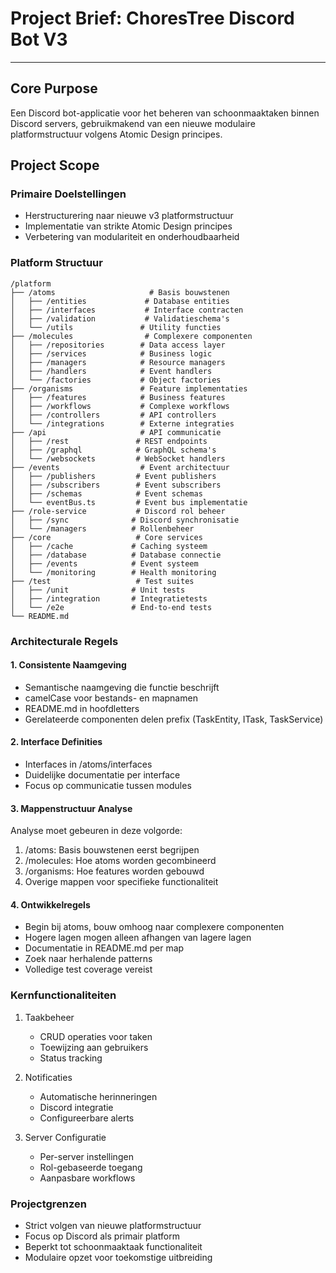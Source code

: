 # Project Brief: ChoresTree Discord Bot V3

---

## Core Purpose
Een Discord bot-applicatie voor het beheren van schoonmaaktaken binnen Discord servers, gebruikmakend van een nieuwe modulaire platformstructuur volgens Atomic Design principes.

## Project Scope

### Primaire Doelstellingen
- Herstructurering naar nieuwe v3 platformstructuur
- Implementatie van strikte Atomic Design principes
- Verbetering van modulariteit en onderhoudbaarheid

### Platform Structuur
```
/platform
├── /atoms                     # Basis bouwstenen
│   ├── /entities             # Database entities
│   ├── /interfaces           # Interface contracten
│   ├── /validation           # Validatieschema's
│   └── /utils               # Utility functies
├── /molecules                # Complexere componenten
│   ├── /repositories        # Data access layer
│   ├── /services            # Business logic
│   ├── /managers            # Resource managers
│   ├── /handlers            # Event handlers
│   └── /factories           # Object factories
├── /organisms               # Feature implementaties
│   ├── /features            # Business features
│   ├── /workflows           # Complexe workflows
│   ├── /controllers         # API controllers
│   └── /integrations        # Externe integraties
├── /api                     # API communicatie
│   ├── /rest               # REST endpoints
│   ├── /graphql            # GraphQL schema's
│   └── /websockets         # WebSocket handlers
├── /events                  # Event architectuur
│   ├── /publishers         # Event publishers
│   ├── /subscribers        # Event subscribers
│   ├── /schemas            # Event schemas
│   └── eventBus.ts         # Event bus implementatie
├── /role-service           # Discord rol beheer
│   ├── /sync              # Discord synchronisatie
│   └── /managers          # Rollenbeheer
├── /core                   # Core services
│   ├── /cache             # Caching systeem
│   ├── /database          # Database connectie
│   ├── /events            # Event systeem
│   └── /monitoring        # Health monitoring
├── /test                   # Test suites
│   ├── /unit              # Unit tests
│   ├── /integration       # Integratietests
│   └── /e2e               # End-to-end tests
└── README.md
```

### Architecturale Regels

#### 1. Consistente Naamgeving
- Semantische naamgeving die functie beschrijft
- camelCase voor bestands- en mapnamen
- README.md in hoofdletters
- Gerelateerde componenten delen prefix (TaskEntity, ITask, TaskService)

#### 2. Interface Definities
- Interfaces in /atoms/interfaces
- Duidelijke documentatie per interface
- Focus op communicatie tussen modules

#### 3. Mappenstructuur Analyse
Analyse moet gebeuren in deze volgorde:
1. /atoms: Basis bouwstenen eerst begrijpen
2. /molecules: Hoe atoms worden gecombineerd
3. /organisms: Hoe features worden gebouwd
4. Overige mappen voor specifieke functionaliteit

#### 4. Ontwikkelregels
- Begin bij atoms, bouw omhoog naar complexere componenten
- Hogere lagen mogen alleen afhangen van lagere lagen
- Documentatie in README.md per map
- Zoek naar herhalende patterns
- Volledige test coverage vereist

### Kernfunctionaliteiten
1. Taakbeheer
   - CRUD operaties voor taken
   - Toewijzing aan gebruikers
   - Status tracking
   
2. Notificaties
   - Automatische herinneringen
   - Discord integratie
   - Configureerbare alerts

3. Server Configuratie
   - Per-server instellingen
   - Rol-gebaseerde toegang
   - Aanpasbare workflows

### Projectgrenzen
- Strict volgen van nieuwe platformstructuur
- Focus op Discord als primair platform
- Beperkt tot schoonmaaktaak functionaliteit
- Modulaire opzet voor toekomstige uitbreiding